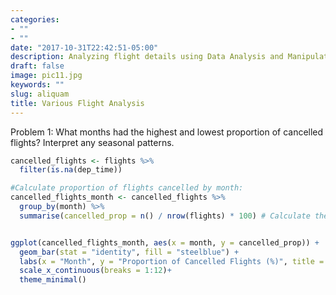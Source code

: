 ```yaml
---
categories:
- ""
- ""
date: "2017-10-31T22:42:51-05:00"
description: Analyzing flight details using Data Analysis and Manipulation
draft: false
image: pic11.jpg
keywords: ""
slug: aliquam
title: Various Flight Analysis
---
```


Problem 1: What months had the highest and lowest proportion of cancelled flights? Interpret any seasonal patterns.

```r
cancelled_flights <- flights %>%
  filter(is.na(dep_time))

#Calculate proportion of flights cancelled by month:
cancelled_flights_month <- cancelled_flights %>%
  group_by(month) %>%
  summarise(cancelled_prop = n() / nrow(flights) * 100) # Calculate the ratio of cancelled flights to the total number of flights and multiply by 100 to get percentages


ggplot(cancelled_flights_month, aes(x = month, y = cancelled_prop)) +
  geom_bar(stat = "identity", fill = "steelblue") +
  labs(x = "Month", y = "Proportion of Cancelled Flights (%)", title = "Proportion of Flights Cancelled by Month") +
  scale_x_continuous(breaks = 1:12)+
  theme_minimal()
```

   

